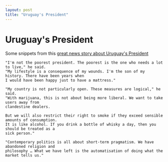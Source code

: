 ```yaml
---
layout: post
title: "Uruguay's President"
---
```

Uruguay's President
===
Some snippets from this [great news story about Uruguay's President](http://www.theguardian.com/world/2013/dec/13/uruguay-president-jose-mujica?CMP=twt_gu)

    "I'm not the poorest president. The poorest is the one who needs a lot to live," he said. 
    "My lifestyle is a consequence of my wounds. I'm the son of my history. There have been years when 
    I would have been happy just to have a mattress."
    
    "My country is not particularly open. These measures are logical," he said. 
    "With marijuana, this is not about being more liberal. We want to take users away from 
    clandestine dealers. 
    
    But we will also restrict their right to smoke if they exceed sensible amounts of consumption. 
    It is like alcohol. If you drink a bottle of whisky a day, then you should be treated as a 
    sick person."
    
    "Contemporary politics is all about short-term pragmatism. We have abandoned religion and 
    philosophy … What we have left is the automatisation of doing what the market tells us."
